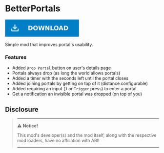 # BetterPortals

[![Download Latest BetterPortals.dll](../.Resources/DownloadButtonEnabled.svg "Download Latest BetterPortals.dll")](https://github.com/kafeijao/Kafe_CVR_Mods/releases/latest/download/BetterPortals.dll)

Simple mod that improves portal's usability.

### Features
- Added `Drop Portal` button on user's details page
- Portals always drop (as long the world allows portals)
- Added a timer with the seconds left until the portal closes
- Added joining portals by getting on top of it (distance configurable)
- Added requiring an input (`J` or `Trigger` press) to enter a portal
- Get a notification an invisible portal was dropped (on top of you)

## Disclosure

> ---
> ⚠️ **Notice!**
>
> This mod's developer(s) and the mod itself, along with the respective mod loaders, have no affiliation with ABI!
>
> ---
